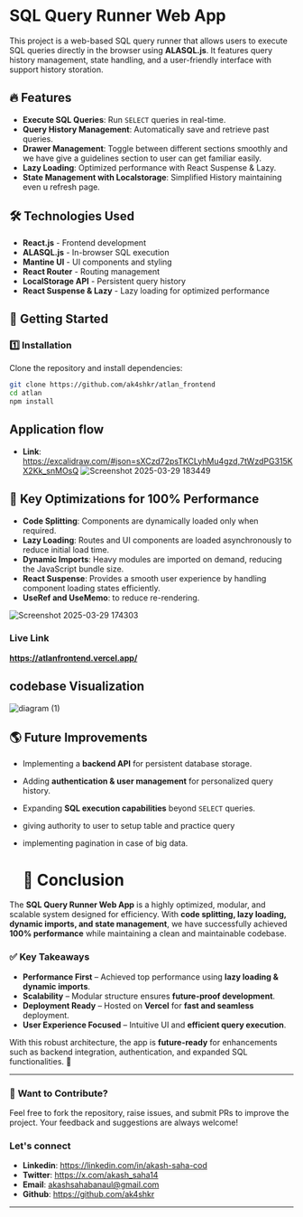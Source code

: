# SQL Query Runner Web App

This project is a web-based SQL query runner that allows users to execute SQL queries directly in the browser using **ALASQL.js**. It features query history management, state handling, and a user-friendly interface with support history storation.

## 🔥 Features

- **Execute SQL Queries**: Run `SELECT` queries in real-time.
- **Query History Management**: Automatically save and retrieve past queries.
- **Drawer Management**: Toggle between different sections smoothly and we have give a guidelines section to user can get familiar easily.
- **Lazy Loading**: Optimized performance with React Suspense & Lazy.
- **State Management with Localstorage**: Simplified History maintaining even u refresh page.

## 🛠️ Technologies Used

- **React.js** - Frontend development
- **ALASQL.js** - In-browser SQL execution
- **Mantine UI** - UI components and styling
- **React Router** - Routing management
- **LocalStorage API** - Persistent query history
- **React Suspense & Lazy** - Lazy loading for optimized performance

## 🚀 Getting Started

### 1️⃣ Installation

Clone the repository and install dependencies:

```sh
git clone https://github.com/ak4shkr/atlan_frontend
cd atlan
npm install
```

## Application flow
- **Link**: https://excalidraw.com/#json=sXCzd72psTKCLyhMu4gzd,7tWzdPG315KX2Kk_snMOsQ
![Screenshot 2025-03-29 183449](https://github.com/user-attachments/assets/61a80baf-bfdf-418e-b20c-013922005708)


## 🚀 Key Optimizations for 100% Performance

- **Code Splitting**: Components are dynamically loaded only when required.
- **Lazy Loading**: Routes and UI components are loaded asynchronously to reduce initial load time.
- **Dynamic Imports**: Heavy modules are imported on demand, reducing the JavaScript bundle size.
- **React Suspense**: Provides a smooth user experience by handling component loading states efficiently.
- **UseRef and UseMemo**: to reduce re-rendering.

![Screenshot 2025-03-29 174303](https://github.com/user-attachments/assets/2b32d725-d8b4-4701-be6e-f0ba4ecd8e25)

### Live Link
**https://atlanfrontend.vercel.app/**

## codebase Visualization
![diagram (1)](https://github.com/user-attachments/assets/b890acd1-49dc-4271-9f49-18c35faef292)


## 🌎 **Future Improvements**

- Implementing a **backend API** for persistent database storage.
- Adding **authentication & user management** for personalized query history.
- Expanding **SQL execution capabilities** beyond `SELECT` queries.
- giving authority to user to setup table and practice query
- implementing pagination in case of big data.

  # 🎯 Conclusion

The **SQL Query Runner Web App** is a highly optimized, modular, and scalable system designed for efficiency. With **code splitting, lazy loading, dynamic imports, and state management**, we have successfully achieved **100% performance** while maintaining a clean and maintainable codebase.

### ✅ **Key Takeaways**

- **Performance First** – Achieved top performance using **lazy loading & dynamic imports**.
- **Scalability** – Modular structure ensures **future-proof development**.
- **Deployment Ready** – Hosted on **Vercel** for **fast and seamless** deployment.
- **User Experience Focused** – Intuitive UI and **efficient query execution**.

With this robust architecture, the app is **future-ready** for enhancements such as backend integration, authentication, and expanded SQL functionalities. 🚀

---

### 🔗 **Want to Contribute?**

Feel free to fork the repository, raise issues, and submit PRs to improve the project. Your feedback and suggestions are always welcome!

### Let's connect
- **Linkedin**: https://linkedin.com/in/akash-saha-cod
- **Twitter**:  https://x.com/akash_saha14
- **Email**:    akashsahabanaul@gmail.com
- **Github**:   https://github.com/ak4shkr

---
